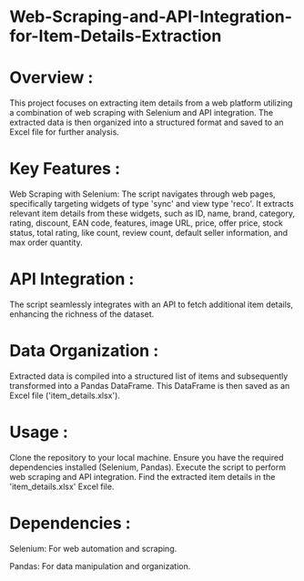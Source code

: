 # Web-Scraping-and-API-Integration-for-Item-Details-Extraction

# Overview :
This project focuses on extracting item details from a web platform utilizing a combination of web scraping with Selenium and API integration. The extracted data is then organized into a structured format and saved to an Excel file for further analysis.

# Key Features :
Web Scraping with Selenium: The script navigates through web pages, specifically targeting widgets of type 'sync' and view type 'reco'. It extracts relevant item details from these widgets, such as ID, name, brand, category, rating, discount, EAN code, features, image URL, price, offer price, stock status, total rating, like count, review count, default seller information, and max order quantity.

# API Integration : 
The script seamlessly integrates with an API to fetch additional item details, enhancing the richness of the dataset.

# Data Organization : 
Extracted data is compiled into a structured list of items and subsequently transformed into a Pandas DataFrame. This DataFrame is then saved as an Excel file ('item_details.xlsx').

# Usage :
Clone the repository to your local machine.
Ensure you have the required dependencies installed (Selenium, Pandas).
Execute the script to perform web scraping and API integration.
Find the extracted item details in the 'item_details.xlsx' Excel file.

# Dependencies :
Selenium: For web automation and scraping.

Pandas: For data manipulation and organization.
